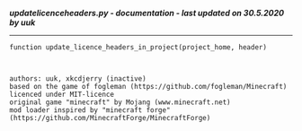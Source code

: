 ***updatelicenceheaders.py - documentation - last updated on 30.5.2020 by uuk***
___

    function update_licence_headers_in_project(project_home, header)
                            

    
    authors: uuk, xkcdjerry (inactive)
    based on the game of fogleman (https://github.com/fogleman/Minecraft) licenced under MIT-licence
    original game "minecraft" by Mojang (www.minecraft.net)
    mod loader inspired by "minecraft forge" (https://github.com/MinecraftForge/MinecraftForge)
